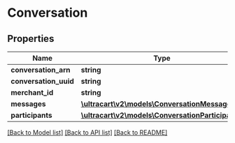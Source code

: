 # Conversation

## Properties
Name | Type | Description | Notes
------------ | ------------- | ------------- | -------------
**conversation_arn** | **string** |  | [optional] 
**conversation_uuid** | **string** |  | [optional] 
**merchant_id** | **string** |  | [optional] 
**messages** | [**\ultracart\v2\models\ConversationMessage[]**](ConversationMessage.md) |  | [optional] 
**participants** | [**\ultracart\v2\models\ConversationParticipant[]**](ConversationParticipant.md) |  | [optional] 

[[Back to Model list]](../README.md#documentation-for-models) [[Back to API list]](../README.md#documentation-for-api-endpoints) [[Back to README]](../README.md)


